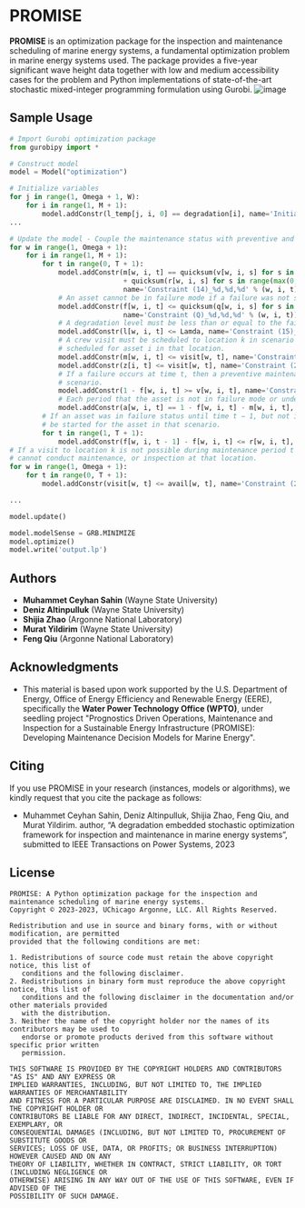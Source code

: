# PROMISE

**PROMISE** is an optimization package for the inspection and maintenance scheduling of marine energy systems, a fundamental optimization problem in marine energy systems used. The package provides a five-year significant wave height data together with low and medium accessibility cases for the problem and Python implementations of state-of-the-art stochastic mixed-integer programming formulation using Gurobi.
![image](https://github.com/ANL-CEEESA/PROMISE/assets/62155196/b487837b-4833-4fff-8488-792a62b452bf)


## Sample Usage

```python
# Import Gurobi optimization package
from gurobipy import *

# Construct model
model = Model("optimization")

# Initialize variables
for j in range(1, Omega + 1, W):
    for i in range(1, M + 1):
        model.addConstr(l_temp[j, i, 0] == degradation[i], name='Initialization (1)_%d,%d' % (j, i))
...

# Update the model - Couple the maintenance status with preventive and corrective maintenance decisions.
for w in range(1, Omega + 1):
    for i in range(1, M + 1):
        for t in range(0, T + 1):
            model.addConstr(m[w, i, t] == quicksum(v[w, i, s] for s in range(max(0, t - Y_p + 1), t + 1))
                            + quicksum(r[w, i, s] for s in range(max(0, t - Y_c + 1), t + 1)),
                            name='Constraint (14)_%d,%d,%d' % (w, i, t))
            # An asset cannot be in failure mode if a failure was not started until time t.
            model.addConstr(f[w, i, t] <= quicksum(q[w, i, s] for s in range(0, t + 1)),
                            name='Constraint (Q)_%d,%d,%d' % (w, i, t))
            # A degradation level must be less than or equal to the failure threshold
            model.addConstr(l[w, i, t] <= Lamda, name='Constraint (15)_%d,%d,%d' % (w, i, t))
            # A crew visit must be scheduled to location k in scenario w, if a maintenance or an inspection is
            # scheduled for asset i in that location.
            model.addConstr(m[w, i, t] <= visit[w, t], name='Constraint (20)_%d,%d,%d' % (w, i, t))
            model.addConstr(z[i, t] <= visit[w, t], name='Constraint (21)_%d,%d,%d' % (w, i, t))
            # If a failure occurs at time t, then a preventive maintenance cannot be started for the asset in that
            # scenario.
            model.addConstr(1 - f[w, i, t] >= v[w, i, t], name='Constraint (16)_%d,%d,%d' % (w, i, t))
            # Each period that the asset is not in failure mode or under maintenance, the asset is available.
            model.addConstr(a[w, i, t] == 1 - f[w, i, t] - m[w, i, t], name='Availability_%d,%d,%d' % (w, i, t))
        # If an asset was in failure status until time t − 1, but not in time t, then a corrective maintenance must
        # be started for the asset in that scenario.
        for t in range(1, T + 1):
            model.addConstr(f[w, i, t - 1] - f[w, i, t] <= r[w, i, t], name='Constraint (17)_%d,%d,%d' % (w, i, t))
# If a visit to location k is not possible during maintenance period t in scenario w, then the maintenance crew
# cannot conduct maintenance, or inspection at that location.
for w in range(1, Omega + 1):
    for t in range(0, T + 1):
        model.addConstr(visit[w, t] <= avail[w, t], name='Constraint (22)_%d,%d' % (w, t))

...

model.update()

model.modelSense = GRB.MINIMIZE
model.optimize()
model.write('output.lp')
```

## Authors
* **Muhammet Ceyhan Sahin** (Wayne State University)
* **Deniz Altinpulluk** (Wayne State University)
* **Shijia Zhao** (Argonne National Laboratory)
* **Murat Yildirim** (Wayne State University)
* **Feng Qiu** (Argonne National Laboratory)

## Acknowledgments

* This material is based upon work supported by the U.S. Department of Energy, Office of Energy Efficiency and Renewable Energy (EERE), specifically the **Water Power Technology Office (WPTO)**, under seedling project "Prognostics Driven Operations, Maintenance and Inspection for a Sustainable Energy Infrastructure (PROMISE): Developing Maintenance Decision Models for Marine Energy". 

## Citing

If you use PROMISE in your research (instances, models or algorithms), we kindly request that you cite the package as follows:

* Muhammet Ceyhan Sahin, Deniz Altinpulluk, Shijia Zhao, Feng Qiu, and Murat Yildirim. author, “A degradation embedded stochastic optimization framework for inspection and maintenance in marine energy systems”, submitted to IEEE Transactions on Power Systems, 2023


## License

```text
PROMISE: A Python optimization package for the inspection and maintenance scheduling of marine energy systems.
Copyright © 2023-2023, UChicago Argonne, LLC. All Rights Reserved.

Redistribution and use in source and binary forms, with or without modification, are permitted
provided that the following conditions are met:

1. Redistributions of source code must retain the above copyright notice, this list of
   conditions and the following disclaimer.
2. Redistributions in binary form must reproduce the above copyright notice, this list of
   conditions and the following disclaimer in the documentation and/or other materials provided
   with the distribution.
3. Neither the name of the copyright holder nor the names of its contributors may be used to
   endorse or promote products derived from this software without specific prior written
   permission.

THIS SOFTWARE IS PROVIDED BY THE COPYRIGHT HOLDERS AND CONTRIBUTORS "AS IS" AND ANY EXPRESS OR
IMPLIED WARRANTIES, INCLUDING, BUT NOT LIMITED TO, THE IMPLIED WARRANTIES OF MERCHANTABILITY
AND FITNESS FOR A PARTICULAR PURPOSE ARE DISCLAIMED. IN NO EVENT SHALL THE COPYRIGHT HOLDER OR
CONTRIBUTORS BE LIABLE FOR ANY DIRECT, INDIRECT, INCIDENTAL, SPECIAL, EXEMPLARY, OR
CONSEQUENTIAL DAMAGES (INCLUDING, BUT NOT LIMITED TO, PROCUREMENT OF SUBSTITUTE GOODS OR
SERVICES; LOSS OF USE, DATA, OR PROFITS; OR BUSINESS INTERRUPTION) HOWEVER CAUSED AND ON ANY
THEORY OF LIABILITY, WHETHER IN CONTRACT, STRICT LIABILITY, OR TORT (INCLUDING NEGLIGENCE OR
OTHERWISE) ARISING IN ANY WAY OUT OF THE USE OF THIS SOFTWARE, EVEN IF ADVISED OF THE
POSSIBILITY OF SUCH DAMAGE.
```
